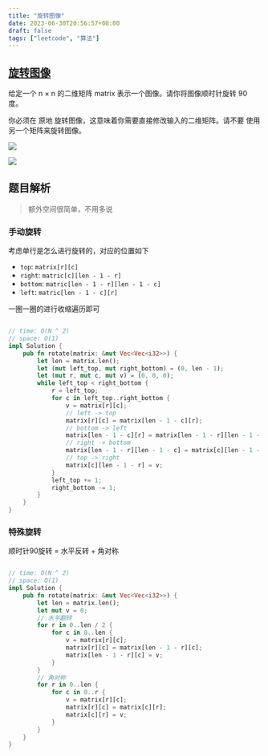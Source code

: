 ```yaml
---
title: "旋转图像"
date: 2023-06-30T20:56:57+08:00
draft: false
tags: ["leetcode", "算法"]
---
```


## [旋转图像](https://leetcode.cn/problems/rotate-image/)

给定一个 n × n 的二维矩阵 matrix 表示一个图像。请你将图像顺时针旋转 90 度。

你必须在 原地 旋转图像，这意味着你需要直接修改输入的二维矩阵。请不要 使用另一个矩阵来旋转图像。

![](https://assets.leetcode.com/uploads/2020/08/28/mat1.jpg)
</br>

![](https://assets.leetcode.com/uploads/2020/08/28/mat2.jpg)



## 题目解析

> 额外空间很简单，不用多说


### 手动旋转

考虑单行是怎么进行旋转的，对应的位置如下

- `top`: `matrix[r][c]`
- `right`: `matric[c][len - 1 - r]`
- `bottom`: `matric[len - 1 - r][len - 1 - c]`
- `left`: `matric[len - 1 - c][r]`

一圈一圈的进行收缩遍历即可

```rust

// time: O(N ^ 2)
// space: O(1)
impl Solution {
    pub fn rotate(matrix: &mut Vec<Vec<i32>>) {
        let len = matrix.len();
        let (mut left_top, mut right_bottom) = (0, len - 1);
        let (mut r, mut c, mut v) = (0, 0, 0);
        while left_top < right_bottom {
            r = left_top;
            for c in left_top..right_bottom {
                v = matrix[r][c];
                // left -> top
                matrix[r][c] = matrix[len - 1 - c][r];
                // bottom -> left
                matrix[len - 1 - c][r] = matrix[len - 1 - r][len - 1 - c];
                // right -> bottom
                matrix[len - 1 - r][len - 1 - c] = matrix[c][len - 1 - r];
                // top -> right
                matrix[c][len - 1 - r] = v;
            }
            left_top += 1;
            right_bottom -= 1;
        }
    }
}
```

### 特殊旋转

顺时针90旋转 = 水平反转 + 角对称

```rust

// time: O(N ^ 2)
// space: O(1)
impl Solution {
    pub fn rotate(matrix: &mut Vec<Vec<i32>>) {
        let len = matrix.len();
        let mut v = 0;
        // 水平翻转
        for r in 0..len / 2 {
            for c in 0..len {
                v = matrix[r][c];
                matrix[r][c] = matrix[len - 1 - r][c];
                matrix[len - 1 - r][c] = v;
            }
        }
        // 角对称
        for r in 0..len {
            for c in 0..r {
                v = matrix[r][c];
                matrix[r][c] = matrix[c][r];
                matrix[c][r] = v;
            }
        }
    }
}
```

